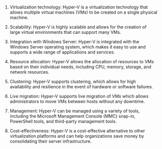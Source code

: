 1. Virtualization technology: Hyper-V is a virtualization technology that allows multiple virtual machines (VMs) to be created on a single physical machine.

2. Scalability: Hyper-V is highly scalable and allows for the creation of large virtual environments that can support many VMs.

3. Integration with Windows Server: Hyper-V is integrated with the Windows Server operating system, which makes it easy to use and supports a wide range of applications and services.

4. Resource allocation: Hyper-V allows the allocation of resources to VMs based on their individual needs, including CPU, memory, storage, and network resources.

5. Clustering: Hyper-V supports clustering, which allows for high availability and resilience in the event of hardware or software failures.

6. Live migration: Hyper-V supports live migration of VMs which allows administrators to move VMs between hosts without any downtime.

7. Management: Hyper-V can be managed using a variety of tools, including the Microsoft Management Console (MMC) snap-in, PowerShell tools, and third-party management tools.

8. Cost-effectiveness: Hyper-V is a cost-effective alternative to other virtualization platforms and can help organizations save money by consolidating their server infrastructure.